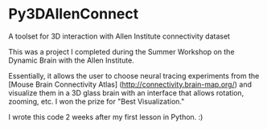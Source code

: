 # Py3DAllenConnect
A toolset for 3D interaction with Allen Institute connectivity dataset

This was a project I completed during the Summer Workshop on the Dynamic Brain with the Allen Institute. 

Essentially, it allows the user to choose neural tracing experiments from the [Mouse Brain Connectivity Atlas] (http://connectivity.brain-map.org/) 
and visualize them in a 3D glass brain with an interface that allows rotation, zooming, etc. I won the prize for "Best Visualization."

I wrote this code 2 weeks after my first lesson in Python. :)
